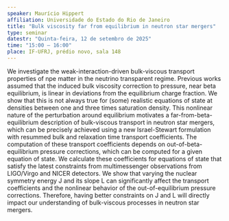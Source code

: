```yaml
---
speaker: Maurício Hippert
affiliation: Universidade do Estado do Rio de Janeiro
title: "Bulk viscosity far from equilibrium in neutron star mergers"
type: seminar
datestr: "Quinta-feira, 12 de setembro de 2025"
time: "15:00 – 16:00"
place: IF-UFRJ, prédio novo, sala 148 
---
```


We investigate the weak-interaction-driven bulk-viscous transport properties of npe matter in the neutrino transparent regime. Previous works assumed that the induced bulk viscosity correction to pressure, near beta equilibrium, is linear in deviations from the equilibrium charge fraction. We show that this is not always true for (some) realistic equations of state at densities between one and three times saturation density. This nonlinear nature of the perturbation around equilibrium motivates a far-from-beta-equilibrium description of bulk-viscous transport in neutron star mergers, which can be precisely achieved using a new Israel-Stewart formulation with resummed bulk and relaxation time transport coefficients. The computation of these transport coefficients depends on out-of-beta-equilibrium pressure corrections, which can be computed for a given equation of state. We calculate these coefficients for equations of state that satisfy the latest constraints from multimessenger observations from LIGO/Virgo and NICER detectors. We show that varying the nuclear symmetry energy 
J
 and its slope 
L
 can significantly affect the transport coefficients and the nonlinear behavior of the out-of-equilibrium pressure corrections. Therefore, having better constraints on 
J
 and 
L
 will directly impact our understanding of bulk-viscous processes in neutron star mergers.
